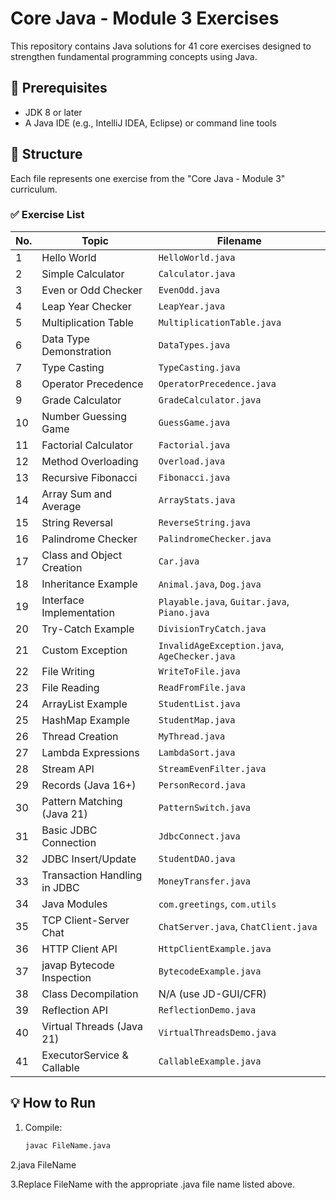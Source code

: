 
# Core Java - Module 3 Exercises

This repository contains Java solutions for 41 core exercises designed to strengthen fundamental programming concepts using Java.

## 🔧 Prerequisites

- JDK 8 or later
- A Java IDE (e.g., IntelliJ IDEA, Eclipse) or command line tools

## 📁 Structure

Each file represents one exercise from the "Core Java - Module 3" curriculum.

### ✅ Exercise List

| No. | Topic | Filename |
|-----|------------------------------|---------------------------|
| 1   | Hello World                  | `HelloWorld.java`        |
| 2   | Simple Calculator            | `Calculator.java`        |
| 3   | Even or Odd Checker          | `EvenOdd.java`           |
| 4   | Leap Year Checker            | `LeapYear.java`          |
| 5   | Multiplication Table         | `MultiplicationTable.java` |
| 6   | Data Type Demonstration      | `DataTypes.java`         |
| 7   | Type Casting                 | `TypeCasting.java`       |
| 8   | Operator Precedence          | `OperatorPrecedence.java` |
| 9   | Grade Calculator             | `GradeCalculator.java`   |
| 10  | Number Guessing Game         | `GuessGame.java`         |
| 11  | Factorial Calculator         | `Factorial.java`         |
| 12  | Method Overloading           | `Overload.java`          |
| 13  | Recursive Fibonacci          | `Fibonacci.java`         |
| 14  | Array Sum and Average        | `ArrayStats.java`        |
| 15  | String Reversal              | `ReverseString.java`     |
| 16  | Palindrome Checker           | `PalindromeChecker.java` |
| 17  | Class and Object Creation    | `Car.java`               |
| 18  | Inheritance Example          | `Animal.java`, `Dog.java`|
| 19  | Interface Implementation     | `Playable.java`, `Guitar.java`, `Piano.java` |
| 20  | Try-Catch Example            | `DivisionTryCatch.java`  |
| 21  | Custom Exception             | `InvalidAgeException.java`, `AgeChecker.java` |
| 22  | File Writing                 | `WriteToFile.java`       |
| 23  | File Reading                 | `ReadFromFile.java`      |
| 24  | ArrayList Example            | `StudentList.java`       |
| 25  | HashMap Example              | `StudentMap.java`        |
| 26  | Thread Creation              | `MyThread.java`          |
| 27  | Lambda Expressions           | `LambdaSort.java`        |
| 28  | Stream API                   | `StreamEvenFilter.java`  |
| 29  | Records (Java 16+)           | `PersonRecord.java`      |
| 30  | Pattern Matching (Java 21)   | `PatternSwitch.java`     |
| 31  | Basic JDBC Connection        | `JdbcConnect.java`       |
| 32  | JDBC Insert/Update           | `StudentDAO.java`        |
| 33  | Transaction Handling in JDBC | `MoneyTransfer.java`     |
| 34  | Java Modules                 | `com.greetings`, `com.utils` |
| 35  | TCP Client-Server Chat       | `ChatServer.java`, `ChatClient.java` |
| 36  | HTTP Client API              | `HttpClientExample.java` |
| 37  | javap Bytecode Inspection    | `BytecodeExample.java`   |
| 38  | Class Decompilation          | N/A (use JD-GUI/CFR)     |
| 39  | Reflection API               | `ReflectionDemo.java`    |
| 40  | Virtual Threads (Java 21)    | `VirtualThreadsDemo.java` |
| 41  | ExecutorService & Callable   | `CallableExample.java`   |

## 💡 How to Run

1. Compile:
   ```bash
   javac FileName.java

2.java FileName

3.Replace FileName with the appropriate .java file name listed above.

